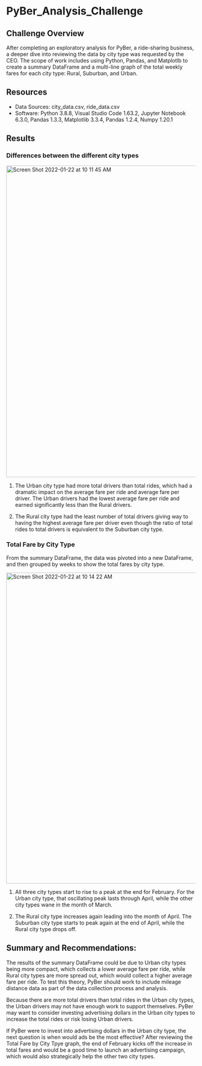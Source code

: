 # PyBer_Analysis_Challenge

## Challenge Overview
After completing an exploratory analysis for PyBer, a ride-sharing business, a deeper dive into reviewing the data by city type was requested by the CEO. The scope of work includes using Python, Pandas, and Matplotlb to create a summary DataFrame and a multi-line graph of the total weekly fares for each city type: Rural, Suburban, and Urban.

## Resources
- Data Sources: city_data.csv, ride_data.csv
- Software: Python 3.8.8, Visual Studio Code 1.63.2, Jupyter Notebook 6.3.0, Pandas 1.3.3, Matplotlib 3.3.4, Pandas 1.2.4, Numpy 1.20.1

## Results

### Differences between the different city types

<img width="828" alt="Screen Shot 2022-01-22 at 10 11 45 AM" src="https://user-images.githubusercontent.com/91889241/150646631-d0b4f47b-9419-42a0-b3d6-f3b8240f7823.png">

  1. The Urban city type had more total drivers than total rides, which had a dramatic impact on the average fare per ride and average fare per driver. The Urban drivers had the lowest average fare per ride and earned significantly less than the Rural drivers.

  2. The Rural city type had the least number of total drivers giving way to having the highest average fare per driver even though the ratio of total rides to total drivers is equivalent to the Suburban city type.

### Total Fare by City Type
From the summary DataFrame, the data was pivoted into a new DataFrame, and then grouped by weeks to show the total fares by city type.

<img width="826" alt="Screen Shot 2022-01-22 at 10 14 22 AM" src="https://user-images.githubusercontent.com/91889241/150646669-4b089120-7369-4ac2-bd4a-169c2eeb0219.png">

  1. All three city types start to rise to a peak at the end for February. For the Urban city type, that oscillating peak lasts through April, while the other city types wane in the month of March.

  2. The Rural city type increases again leading into the month of April. The Suburban city type starts to peak again at the end of April, while the Rural city type drops off.

## Summary and Recommendations:
The results of the summary DataFrame could be due to Urban city types being more compact, which collects a lower average fare per ride, while Rural city types are more spread out, which would collect a higher average fare per ride. To test this theory, PyBer should work to include mileage distance data as part of the data collection process and analysis.

Because there are more total drivers than total rides in the Urban city types, the Urban drivers may not have enough work to support themselves. PyBer may want to consider investing advertising dollars in the Urban city types to increase the total rides or risk losing Urban drivers.

If PyBer were to invest into advertising dollars in the Urban city type, the next question is when would ads be the most effective? After reviewing the Total Fare by City Tpye graph, the end of February kicks off the increase in total fares and would be a good time to launch an advertising campaign, which would also strategically help the other two city types.

